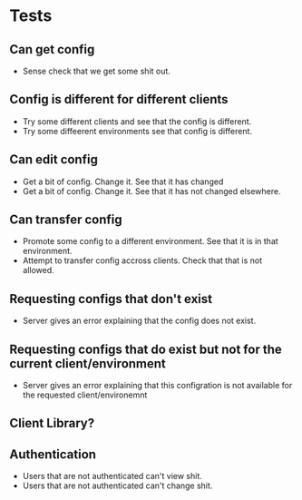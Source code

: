 # Tests

## Can get config

* Sense check that we get some shit out.

## Config is different for different clients

* Try some different clients and see that the config is different.
* Try some diffeerent environments see that config is different.

## Can edit config

* Get a bit of config. Change it. See that it has changed
* Get a bit of config. Change it. See that it has not changed elsewhere.

## Can transfer config

* Promote some config to a different environment. See that it is in that environment.
* Attempt to transfer config accross clients. Check that that is not allowed.




## Requesting configs that don't exist

* Server gives an error explaining that the config does not exist.

## Requesting configs that do exist but not for the current client/environment

* Server gives an error explaining that this configration is not available for the requested client/environemnt


## Client Library?


## Authentication

* Users that are not authenticated can't view shit.
* Users that are not authenticated can't change shit.
